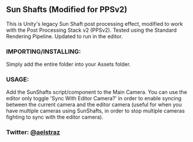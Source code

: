 ## Sun Shafts (Modified for PPSv2)

This is Unity's legacy Sun Shaft post processing effect, modified to work with the Post Processing Stack v2 (PPSv2). Tested using the Standard Rendering Pipeline. Updated to run in the editor.

### IMPORTING/INSTALLING:

Simply add the entire folder into your Assets folder.

### USAGE:

Add the SunShafts script/component to the Main Camera. You can use the editor only toggle 'Sync With Editor Camera?' in order to enable syncing between the current camera and the editor camera (useful for when you have multiple cameras using SunShafts, in order to stop multiple cameras fighting to sync with the editor camera).

### Twitter: [@aelstraz](https://twitter.com/Aelstraz)
